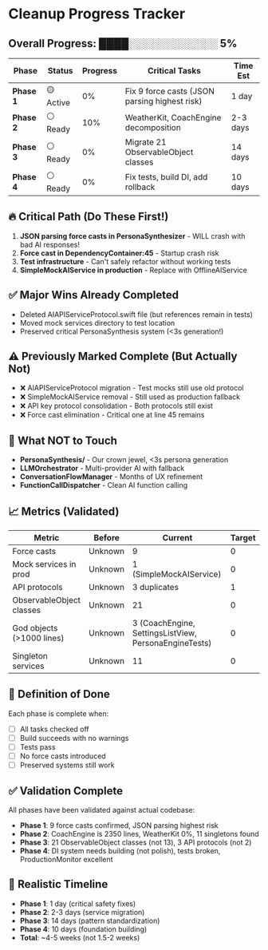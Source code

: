 # Cleanup Progress Tracker

## Overall Progress: ████░░░░░░░░░░░░ 5%

| Phase | Status | Progress | Critical Tasks | Time Est |
|-------|--------|----------|----------------|----------|
| **Phase 1** | 🟡 Active | 0% | Fix 9 force casts (JSON parsing highest risk) | 1 day |
| **Phase 2** | ⚪ Ready | 10% | WeatherKit, CoachEngine decomposition | 2-3 days |
| **Phase 3** | ⚪ Ready | 0% | Migrate 21 ObservableObject classes | 14 days |
| **Phase 4** | ⚪ Ready | 0% | Fix tests, build DI, add rollback | 10 days |

## 🔥 Critical Path (Do These First!)

1. **JSON parsing force casts in PersonaSynthesizer** - WILL crash with bad AI responses!
2. **Force cast in DependencyContainer:45** - Startup crash risk
3. **Test infrastructure** - Can't safely refactor without working tests
4. **SimpleMockAIService in production** - Replace with OfflineAIService

## ✅ Major Wins Already Completed

- Deleted AIAPIServiceProtocol.swift file (but references remain in tests)
- Moved mock services directory to test location
- Preserved critical PersonaSynthesis system (<3s generation!)

## ⚠️ Previously Marked Complete (But Actually Not)

- ❌ AIAPIServiceProtocol migration - Test mocks still use old protocol
- ❌ SimpleMockAIService removal - Still used as production fallback
- ❌ API key protocol consolidation - Both protocols still exist
- ❌ Force cast elimination - Critical one at line 45 remains

## 🚫 What NOT to Touch

- **PersonaSynthesis/** - Our crown jewel, <3s persona generation
- **LLMOrchestrator** - Multi-provider AI with fallback
- **ConversationFlowManager** - Months of UX refinement
- **FunctionCallDispatcher** - Clean AI function calling

## 📈 Metrics (Validated)

| Metric | Before | Current | Target |
|--------|--------|---------|--------|
| Force casts | Unknown | 9 | 0 |
| Mock services in prod | Unknown | 1 (SimpleMockAIService) | 0 |
| API protocols | Unknown | 3 duplicates | 1 |
| ObservableObject classes | Unknown | 21 | 0 |
| God objects (>1000 lines) | Unknown | 3 (CoachEngine, SettingsListView, PersonaEngineTests) | 0 |
| Singleton services | Unknown | 11 | 0 |

## 🎯 Definition of Done

Each phase is complete when:
- [ ] All tasks checked off
- [ ] Build succeeds with no warnings
- [ ] Tests pass
- [ ] No force casts introduced
- [ ] Preserved systems still work

## ✅ Validation Complete

All phases have been validated against actual codebase:
- **Phase 1**: 9 force casts confirmed, JSON parsing highest risk
- **Phase 2**: CoachEngine is 2350 lines, WeatherKit 0%, 11 singletons found
- **Phase 3**: 21 ObservableObject classes (not 13), 3 API protocols (not 2)
- **Phase 4**: DI system needs building (not polish), tests broken, ProductionMonitor excellent

## 📅 Realistic Timeline

- **Phase 1**: 1 day (critical safety fixes)
- **Phase 2**: 2-3 days (service migration)
- **Phase 3**: 14 days (pattern standardization) 
- **Phase 4**: 10 days (foundation building)
- **Total**: ~4-5 weeks (not 1.5-2 weeks)